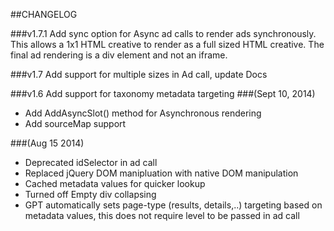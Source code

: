 ##CHANGELOG 



###v1.7.1
Add sync option for Async ad calls to render ads synchronously.  This allows a 1x1 HTML creative to render as a full sized HTML creative.  The final ad rendering is a div element and not an iframe.

###v1.7
Add support for multiple sizes in Ad call, update Docs

###v1.6
Add support for taxonomy metadata targeting 
###(Sept 10, 2014)
- Add AddAsyncSlot() method for Asynchronous rendering
- Add sourceMap support

###(Aug 15 2014)
- Deprecated idSelector in ad call
- Replaced jQuery DOM manipluation with native DOM manipulation 
- Cached metadata values for quicker lookup
- Turned off Empty div collapsing
- GPT automatically sets page-type (results, details,..) targeting based on metadata values, this does not require level to be passed in ad call